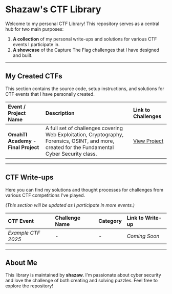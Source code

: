# Shazaw's CTF Library

Welcome to my personal CTF Library! This repository serves as a central hub for two main purposes:
1.  **A collection** of my personal write-ups and solutions for various CTF events I participate in.
2.  **A showcase** of the Capture The Flag challenges that I have designed and built.

---

## My Created CTFs

This section contains the source code, setup instructions, and solutions for CTF events that I have personally created.

| Event / Project Name | Description | Link to Challenges |
| :--- | :--- | :--- |
| **OmahTI Academy - Final Project** | A full set of challenges covering Web Exploitation, Cryptography, Forensics, OSINT, and more, created for the Fundamental Cyber Security class. | [View Project](./Shazaw's%20CTFs/OmahTI%20Academy%20Final%20Project) |

---

## CTF Write-ups

Here you can find my solutions and thought processes for challenges from various CTF competitions I've played.

*(This section will be updated as I participate in more events.)*

| CTF Event | Challenge Name | Category | Link to Write-up |
| :--- | :--- | :--- | :--- |
| *Example CTF 2025* | *-* | *-* | *Coming Soon* |


---

## About Me

This library is maintained by **shazaw**. I'm passionate about cyber security and love the challenge of both creating and solving puzzles. Feel free to explore the repository!
